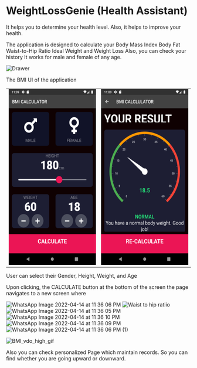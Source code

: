 
# WeightLossGenie (Health Assistant)
It helps you to determine your health level.
Also, it helps to improve your health.

The application is designed to calculate your 
Body Mass Index
Body Fat 
Waist-to-Hip Ratio 
Ideal Weight and 
Weight Loss
Also, you can check your history
It works for  male and female of any age.


 ![Drawer](https://user-images.githubusercontent.com/67913637/168927772-4f2d607a-a9bb-4899-9d1b-1ec779fb259f.jpeg)

The BMI UI of the application 
<table>
 <tr>
    <td><img src="readme_data/Screenshot_20220322_230920.png" width=270 height=480></td>
    <td><img src="readme_data/Screenshot_20220322_230950.png" width=270 height=480></td>
  </tr>
</table>

User can select their Gender, Height, Weight, and Age

Upon clicking, the CALCULATE button at the bottom of the screen the page navigates to a new screen where




![WhatsApp Image 2022-04-14 at 11 36 06 PM](https://user-images.githubusercontent.com/67913637/168927840-ca22cc4e-ad38-42b4-b6ea-7cdfe179c509.jpeg)
![Waist to hip ratiio](https://user-images.githubusercontent.com/67913637/168927833-797d7bcf-3b97-49b6-96bb-0de5afd9a58f.jpeg)
![WhatsApp Image 2022-04-14 at 11 36 05 PM](https://user-images.githubusercontent.com/67913637/168927829-a5a2bee1-c97e-4d4a-acd0-a200586ec97e.jpeg)![WhatsApp Image 2022-04-14 at 11 36 10 PM](https://user-images.githubusercontent.com/67913637/168927836-3db7b51c-fe26-43a5-a4ef-a8da587255a2.jpeg)
![WhatsApp Image 2022-04-14 at 11 36 09 PM](https://user-images.githubusercontent.com/67913637/168927838-8be8ba69-d059-426c-b8b2-e5e826b1d592.jpeg)
![WhatsApp Image 2022-04-14 at 11 36 06 PM (1)](https://user-images.githubusercontent.com/67913637/168927839-6f92dc25-8399-42ef-bafe-9589b05113bd.jpeg)



![BMI_vdo_high_gif](https://user-images.githubusercontent.com/92578144/159859839-51c55e03-ab3f-4af9-87c8-bd425d5a4c78.gif)

Also you can check personalized Page which maintain records. So you can find whether you are going upward or downward.
